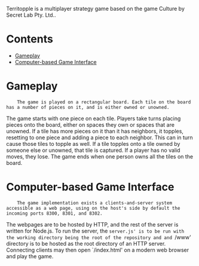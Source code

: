 Territopple is a multiplayer strategy game based on the game Culture by Secret Lab Pty. Ltd..
# Contents
- [Gameplay](https://github.com/radicise/territopple?tab=readme-ov-file#gameplay)
- [Computer-based Game Interface](https://github.com/radicise/territopple?tab=readme-ov-file#computer-based-game-interface)

# Gameplay
        The game is played on a rectangular board. Each tile on the board has a number of pieces on it, and is either owned or unowned.
The game starts with one piece on each tile. Players take turns placing pieces onto the board, either on spaces they own or spaces that are unowned.
If a tile has more pieces on it than it has neighbors, it topples, resetting to one piece and adding a piece to each neighbor.
This can in turn cause those tiles to topple as well. If a tile topples onto a tile owned by someone else or unowned, that tile is captured.
If a player has no valid moves, they lose. The game ends when one person owns all the tiles on the board.

# Computer-based Game Interface
        The game implementation exists a clients-and-server system accessible as a web page, using on the host's side by default the incoming ports 8300, 8301, and 8302.
The webpages are to be hosted by HTTP, and the rest of the server is written for Node.js.
To run the server, the `server.js' is to be run with the working directory being the root of the repository and and `/www' directory is to be hosted as the root directory of an HTTP server.
Connecting clients may then open `/index.html' on a modern web browser and play the game.
